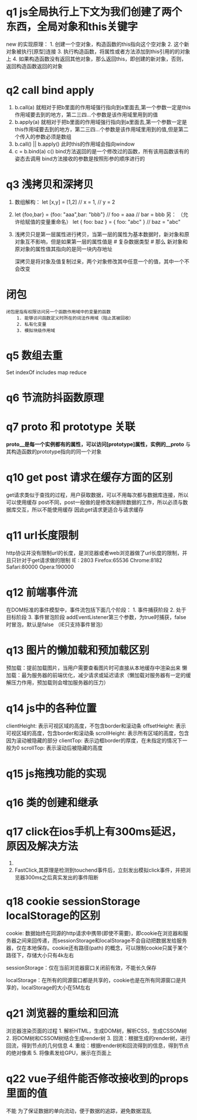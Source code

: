 # q1  js全局执行上下文为我们创建了两个东西，全局对象和this关键字
  new 的实现原理：
    1. 创建一个空对象，构造函数的this指向这个空对象
    2. 这个新对象被执行[原型]连接
    3. 执行构造函数，将属性或者方法添加到this引用的的对象上
    4. 如果构造函数没有返回其他对象，那么返回this，即创建的新对象，否则，返回构造函数返回的对象

# q2  call bind apply
  1. b.call(a) 就相对于把b里面的作用域强行指向到a里面去,第一个参数一定是this作用域要去到的地方，第二三四...个参数是该作用域里用到的值
  2. b.apply(a) 就相对于把b里面的作用域强行指向到a里面去,第一个参数一定是this作用域要去到的地方，第二三四...个参数是该作用域里用到的值,但是第二个传入的参数必须是数组
  3. b.call() || b.apply() 此时this的作用域会指向window
  4. c = b.bind(a)
     c()
    bind方法返回的是一个修改过的函数，所有该用函数该有的姿态去调用
    bind方法接收的参数是按照形参的顺序进行的

# q3  浅拷贝和深拷贝
  1. 数组解构：
    let [x,y] = [1,2]
    // x = 1,
    // y = 2
  2. let {foo,bar} = {foo: "aaa",bar: "bbb"}
    // foo = aaa
    // bar = bbb
    另： （允许给赋值的变量重命名）
    let { foo: baz } = { foo: "abc" }
    // baz = "abc"
  3. 浅拷贝只是第一层属性进行拷贝，当第一层的属性为基本数据时，新对象和原对象互不影响，但是如果第一层的属性值是 # 复杂数据类型 # 那么		新对象和原对象的属性值其指向的是同一块内存地址

		深拷贝是将对象及值复制过来，两个对象修改其中任意一个的值，其中一个不会改变

# 闭包
	闭包是指有权限访问另一个函数作用域中的变量的函数 
		1. 能够访问函数定义时所在的词法作用域（阻止其被回收）
		2. 私有化变量
		3. 模拟块级作用域

# q5  数组去重
  Set  indexOf  includes  map  reduce

# q6  节流防抖函数原理

# q7  __proto__ 和 prototype 关联
  __proto__是每一个实例都有的属性，可以访问[prototype]属性，实例的__proto__ 与其构造函数的prototype指向的同一个对象

# q10  get post 请求在缓存方面的区别
  get请求类似于查找的过程，用户获取数据，可以不用每次都与数据库连接，所以可以使用缓存
  post不同，post一般做的是修改和删除数据的工作，所以必须与数据库交互，所以不能使用缓存
  因此get请求更适合与请求缓存

# q11 url长度限制
  http协议并没有限制url的长度，是浏览器或者web浏览器做了url长度的限制，并且只针对于get请求做的限制
  IE : 2803
  Firefox:65536
  Chrome:8182
  Safari:80000
  Opera:190000

# q12 前端事件流
  在DOM标准的事件模型中，事件流包括下面几个阶段：
    1. 事件捕获阶段
    2. 处于目标阶段
    3. 事件冒泡阶段
  addEventListener第三个参数，为true时捕获，false时冒泡，默认是false （IE只支持事件冒泡）

# q13 图片的懒加载和预加载区别
  预加载：提前加载图片，当用户需要查看图片时可直接从本地缓存中渲染出来
  懒加载：最为服务器的前端优化，减少请求或延迟请求（懒加载对服务器有一定的缓解压力作用，预加载则会增加服务器的压力）

# q14 js中的各种位置
  clientHeight: 表示可视区域的高度，不包含border和滚动条
  offsetHeight: 表示可视区域的高度，包含border和滚动条
  scrollHeight: 表示所有区域的高度，包含因为滚动被隐藏的部分
  clientTop: 表示边框border的厚度，在未指定的情况下一般为0
  scrollTop: 表示滚动后被隐藏的高度

# q15 js拖拽功能的实现

# q16  类的创建和继承

# q17  click在ios手机上有300ms延迟，原因及解决方法
  1. <meta name="viewport" content="width=device-width, initial-scale=no">
  2. FastClick,其原理是检测到touchend事件后，立刻发出模拟click事件，并把浏览器300ms之后真实发出的事件阻断

# q18 cookie sessionStorage localStorage的区别
  cookie: 数据始终在同源的http请求中携带(即使不需要)，即cookie在浏览器和服务器之间来回传递，而sessionStorage和localStorage不会自动把数据发给服务器，仅在本地保存。cookie还有路径(path) 的概念，可以限制cookie只属于某个路径下，存储大小只有4k左右

  sessionStorage：仅在当前浏览器窗口关闭前有效，不能长久保存

  localStorage：在所有的同源窗口都是共享的，cookie也是在所有同源窗口是共享的，localStorage的大小在5M左右

#  q21 浏览器的重绘和回流
  浏览器渲染页面的过程
    1. 解析HTML，生成DOM树，解析CSS，生成CSSOM树
    2. 将DOM树和CSSOM树结合生成render树
    3. 回流：根据生成的render树，进行回流，得到节点的几何信息
    4. 重绘：根据render树和回流得到的信息，得到节点的绝对像素
    5. 将像素发给GPU，展示在页面上

# q22  vue子组件能否修改接收到的props里面的值
  不能
  为了保证数据的单向流动，便于数据的追踪，避免数据混乱

